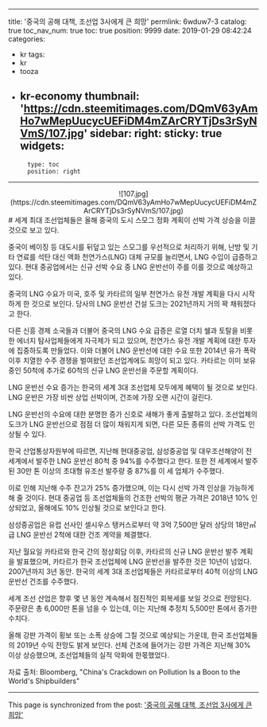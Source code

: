 
---
title: '중국의 공해 대책, 조선업 3사에게 큰 희망'
permlink: 6wduw7-3
catalog: true
toc_nav_num: true
toc: true
position: 9999
date: 2019-01-29 08:42:24
categories:
- kr
tags:
- kr
- tooza
- kr-economy
thumbnail: 'https://cdn.steemitimages.com/DQmV63yAmHo7wMepUucycUEFiDM4mZArCRYTjDs3rSyNVmS/107.jpg'
sidebar:
    right:
        sticky: true
widgets:
    -
        type: toc
        position: right
---


<center>
![107.jpg](https://cdn.steemitimages.com/DQmV63yAmHo7wMepUucycUEFiDM4mZArCRYTjDs3rSyNVmS/107.jpg)
</center>
#
세계 최대 조선업체들은 올해 중국의 도시 스모그 정화 계획이 선박 가격 상승을 이끌 것으로 보고 있다.

​중국이 베이징 등 대도시를 뒤덮고 있는 스모그를 우선적으로 처리하기 위해, 난방 및 기타 연료를 석탄 대신 액화 천연가스(LNG) 대체 규모를 늘리면서, LNG 수입이 급증하고 있다. 현대 중공업에서는 신규 선박 수요 중 LNG 운반선이 주를 이를 것으로 예상하고 있다.

​중국의 LNG 수요가 미국, 호주 및 카타르의 일부 천연가스 유전 개발 계획을 다시 시작하게 한 것으로 보인다. 당사의 LNG 운반선 건설 도크는 2021년까지 거의 꽉 채워졌다고 한다.

​다른 신흥 경제 소국들과 더불어 중국의 LNG 수요 급증은 로열 더치 쉘과 토탈을 비롯한 에너지 탐사업체들에게 자극제가 되고 있으며, 천연가스 유전 개발 계획에 대한 투자에 집중하도록 만들었다. 이와 더불어 LNG 운반선에 대한 수요 또한 2014년 유가 폭락 이후 치열한 수주 경쟁을 벌여왔던 조선업계에도 희망이 되고 있다. 카타르는 이미 보유 중인 50척에 추가로 60척의 신규 LNG 운반선을 주문할 계획이다.

​LNG 운반선 수요 증가는 한국의 세계 3대 조선업체 모두에게 혜택이 될 것으로 보인다. LNG 운반은 가장 비싼 상업 선박이며, 건조에 가장 오랜 시간이 걸린다.

​LNG 운반선의 수요에 대한 분명한 증가 신호로 새해가 좋게 출발하고 있다. 조선업체의 도크가 LNG 운반선으로 점점 더 많이 채워지게 되면, 다른 모든 종류의 선박 가격도 인상될 수 있다.

​한국 산업통상자원부에 따르면, 지난해 현대중공업, 삼성중공업 및 대우조선해양이 전 세계에서 발주한 LNG 운반선 80척 중 94%를 수주했다고 한다. 또한 전 세계에서 발주된 30만 톤 이상의 초대형 유조선 발주량 중 87%를 이 세 업체가 수주했다.

​이로 인해 지난해 수주 잔고가 25% 증가했으며, 이는 다시 선박 가격 인상을 가능하게 해 줄 것이다. 현대 중공업 등 조선업체들의 건조한 선박의 평균 가격은 2018년 10% 인상되었고, 올해에도 10% 인상될 것으로 보인다고 한다.

​삼성중공업은 유럽 선사인 셀시우스 탱커스로부터 약 3억 7,500만 달러 상당의 18만㎥급 LNG 운반선 2척에 대한 건조 계약을 체결했다.

​지난 월요일 카타르와 한국 간의 정상회담 이후, 카타르의 신규 LNG 운반선 발주 계획을 발표했으며, 카타르가 한국 조선업체에 LNG 운반선을 발주한 것은 10년이 넘었다. 2007년까지 3년 동안. 한국의 세계 3대 조선업체들은 카타르로부터 40척 이상의 LNG 운반선 건조를 수주했다.

​세계 조선 산업은 향후 몇 년 동안 계속해서 점진적인 회복세를 보일 것으로 전망된다. 주문량은 총 6,000만 톤을 넘을 수 있는데, 이는 지난해 추정치 5,500만 톤에서 증가한 수치다.

​올해 강판 가격이 횡보 또는 소폭 상승에 그칠 것으로 예상되는 가운데, 한국 조선업체들의 2019년 수익 전망도 밝게 보인다. 선체 건조에 들어가는 강판 가격은 지난해 30% 이상 상승했으며, 조선업체들의 실적 악화에 한몫했었다.

자료 출처: Bloomberg, "China's Crackdown on Pollution Is a Boon to the World's Shipbuilders"

- - -

This page is synchronized from the post: ['중국의 공해 대책, 조선업 3사에게 큰 희망'](https://steemit.com/@pius.pius/6wduw7-3)

